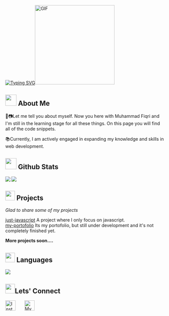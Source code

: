 [![Typing SVG](https://readme-typing-svg.demolab.com?font=Dancing+Script&size=60&pause=300&color=EEE8AA&center=true&vCenter=true&multiline=true&width=500&height=200&weight=200&lines=permenkojek+)](https://git.io/typing-svg)<img src="https://steamuserimages-a.akamaihd.net/ugc/1631947648964785474/81CBA15178466DD47195A239232202E78987B714/?imw=637&imh=358&ima=fit&impolicy=Letterbox&imcolor=%23000000&letterbox=true" width="250px" alt="GIF"  align-item="center"> 

## <img src="https://media1.giphy.com/media/B4dt6rXq6nABilHTYM/giphy.gif?cid=ecf05e47bof9nb4fs7mz8ytcejm8rrwfogu7mhv4t9muvlcf&ep=v1_gifs_search&rid=giphy.gif&ct=g" width="35"><b> About Me </b>
<p color=red>
🎨📷Let me tell you about myself. Now you here with Muhammad Fiqri and I'm still in the learning stage for all these things. On this page you will find all of the code snippets.
  
📚Currently, I am actively engaged in expanding my knowledge and skills in web development.
</p>

## <img src="https://media.giphy.com/media/iY8CRBdQXODJSCERIr/giphy.gif" width="35"><b> Github Stats </b>
<p align="center">
  <div>
  <img align="left"src="https://github-readme-stats.vercel.app/api?username=permenkojek&count_private=true&show_icons=true&theme=material-palenight&hide_border=true&bg_color=1F222E"/>
  <img align="center" src="https://github-readme-streak-stats.herokuapp.com/?user=permenkojek&theme=material-palenight&hide_border=true&fire=C77800&ring=7C2AE8&background=1F222E"/>
</p>

## <img src="https://media2.giphy.com/media/QssGEmpkyEOhBCb7e1/giphy.gif?cid=ecf05e47a0n3gi1bfqntqmob8g9aid1oyj2wr3ds3mg700bl&rid=giphy.gif" width ="30"><b> Projects</b>
<p><i>Glad to share some of my projects</i></p>

[just-javascript](https://github.com/permendodol/just-javascript.git) A project where I only focus on javascript.
<br>
[my-portofolio](https://permenkojek.github.io/portofolio/) Its my portofolio, but still under development and it's not completely finished yet.
<br>
<p><b>More projects soon....</b></p>
<p></p>

## <img src="https://media0.giphy.com/media/l2Sq2zPVz6FLD6Z5S/giphy.gif?cid=ecf05e47neoggb5f814v1lgiq3pzhpwzp3r428h2pqgealjg&ep=v1_gifs_search&rid=giphy.gif&ct=g" width = "30"><b> Languages</b>
 <img align="center" src="https://github-readme-stats.vercel.app/api/top-langs/?username=permenkojek&layout=compact&title_color=000&text_color=000&bg_color=EEE8AA" />
  </div>  
<!-- Social icons section -->

## <img src="https://media.tenor.com/images/22f42c11b612b041b4038573dca18a2d/tenor.gif" width="30"><b>Lets' Connect</b>
<p align="left">
   <a href="https://instagram.com/mhmdfiqriii_"><img width="32px" alt="Instagram" title="Instagram" src="https://upload.wikimedia.org/wikipedia/commons/thumb/5/58/Instagram-Icon.png/640px-Instagram-Icon.png"/></a>
  &#8287;&#8287;&#8287;&#8287;&#8287;
  <a href="https://tentangaprill.blogspot.com/"><img width="32px" alt="My Blog" title="My Blog" src="https://upload.wikimedia.org/wikipedia/commons/thumb/b/b9/Blogger_icon_2017.svg/640px-Blogger_icon_2017.svg.png"/></a>
  &#8287;&#8287;&#8287;&#8287;&#8287;
</p>
